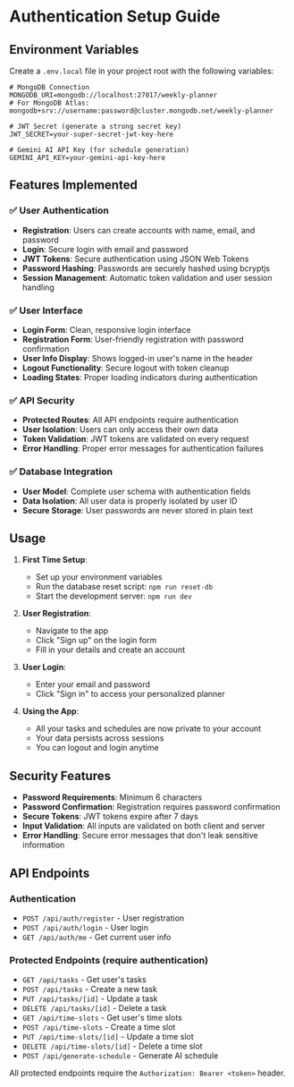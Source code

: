 # Authentication Setup Guide

## Environment Variables

Create a `.env.local` file in your project root with the following variables:

```env
# MongoDB Connection
MONGODB_URI=mongodb://localhost:27017/weekly-planner
# For MongoDB Atlas: mongodb+srv://username:password@cluster.mongodb.net/weekly-planner

# JWT Secret (generate a strong secret key)
JWT_SECRET=your-super-secret-jwt-key-here

# Gemini AI API Key (for schedule generation)
GEMINI_API_KEY=your-gemini-api-key-here
```

## Features Implemented

### ✅ User Authentication
- **Registration**: Users can create accounts with name, email, and password
- **Login**: Secure login with email and password
- **JWT Tokens**: Secure authentication using JSON Web Tokens
- **Password Hashing**: Passwords are securely hashed using bcryptjs
- **Session Management**: Automatic token validation and user session handling

### ✅ User Interface
- **Login Form**: Clean, responsive login interface
- **Registration Form**: User-friendly registration with password confirmation
- **User Info Display**: Shows logged-in user's name in the header
- **Logout Functionality**: Secure logout with token cleanup
- **Loading States**: Proper loading indicators during authentication

### ✅ API Security
- **Protected Routes**: All API endpoints require authentication
- **User Isolation**: Users can only access their own data
- **Token Validation**: JWT tokens are validated on every request
- **Error Handling**: Proper error messages for authentication failures

### ✅ Database Integration
- **User Model**: Complete user schema with authentication fields
- **Data Isolation**: All user data is properly isolated by user ID
- **Secure Storage**: User passwords are never stored in plain text

## Usage

1. **First Time Setup**:
   - Set up your environment variables
   - Run the database reset script: `npm run reset-db`
   - Start the development server: `npm run dev`

2. **User Registration**:
   - Navigate to the app
   - Click "Sign up" on the login form
   - Fill in your details and create an account

3. **User Login**:
   - Enter your email and password
   - Click "Sign in" to access your personalized planner

4. **Using the App**:
   - All your tasks and schedules are now private to your account
   - Your data persists across sessions
   - You can logout and login anytime

## Security Features

- **Password Requirements**: Minimum 6 characters
- **Password Confirmation**: Registration requires password confirmation
- **Secure Tokens**: JWT tokens expire after 7 days
- **Input Validation**: All inputs are validated on both client and server
- **Error Handling**: Secure error messages that don't leak sensitive information

## API Endpoints

### Authentication
- `POST /api/auth/register` - User registration
- `POST /api/auth/login` - User login
- `GET /api/auth/me` - Get current user info

### Protected Endpoints (require authentication)
- `GET /api/tasks` - Get user's tasks
- `POST /api/tasks` - Create a new task
- `PUT /api/tasks/[id]` - Update a task
- `DELETE /api/tasks/[id]` - Delete a task
- `GET /api/time-slots` - Get user's time slots
- `POST /api/time-slots` - Create a time slot
- `PUT /api/time-slots/[id]` - Update a time slot
- `DELETE /api/time-slots/[id]` - Delete a time slot
- `POST /api/generate-schedule` - Generate AI schedule

All protected endpoints require the `Authorization: Bearer <token>` header.

